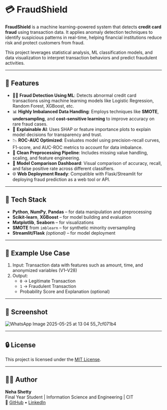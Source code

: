 # 💳 FraudShield

**FraudShield** is a machine learning–powered system that detects **credit card fraud** using transaction data. It applies anomaly detection techniques to identify suspicious patterns in real-time, helping financial institutions reduce risk and protect customers from fraud.

This project leverages statistical analysis, ML classification models, and data visualization to interpret transaction behaviors and predict fraudulent activities.

---

## 📌 Features

- 🕵️‍♀️ **Fraud Detection Using ML**: Detects abnormal credit card transactions using machine learning models like Logistic Regression, Random Forest, XGBoost, etc.
- 📊 **Highly Imbalanced Data Handling**: Employs techniques like **SMOTE**, **undersampling**, and **cost-sensitive learning** to improve accuracy on rare fraud cases.
- 🧮 **Explainable AI**: Uses SHAP or feature importance plots to explain model decisions for transparency and trust.
- 📉 **ROC-AUC Optimized**: Evaluates model using precision-recall curves, F1-score, and AUC-ROC metrics to account for data imbalance.
- 💾 **Clean Preprocessing Pipeline**: Includes missing value handling, scaling, and feature engineering.
- 🧪 **Model Comparison Dashboard**: Visual comparison of accuracy, recall, and false positive rate across different classifiers.
- 🌐 **Web Deployment Ready**: Compatible with Flask/Streamlit for deploying fraud prediction as a web tool or API.

---

## 🧰 Tech Stack

- **Python**, **NumPy**, **Pandas** – for data manipulation and preprocessing  
- **Scikit-learn**, **XGBoost** – for model building and evaluation  
- **Matplotlib**, **Seaborn** – for visualizations  
- **SMOTE** from `imblearn` – for synthetic minority oversampling  
- **Streamlit/Flask** *(optional)* – for model deployment  

---

## 🧪 Example Use Case

1. Input: Transaction data with features such as amount, time, and anonymized variables (V1–V28)  
2. Output:  
   - `0` → Legitimate Transaction  
   - `1` → Fraudulent Transaction  
   - Probability Score and Explanation (optional)

---

## 📸 Screenshot 
![WhatsApp Image 2025-05-25 at 13 04 55_7cf071b4](https://github.com/user-attachments/assets/b66c6bf9-6ef9-4a3a-9f9c-577d5acf2258)


---

## 🔒 License

This project is licensed under the [MIT License](LICENSE).

---

## 🙋‍♀️ Author

**Neha Shetty**  
Final Year Student | Information Science and Engineering | CIT  
🔗 [GitHub](https://github.com/nehagithubrit) • [LinkedIn](www.linkedin.com/in/nehashetty225)
